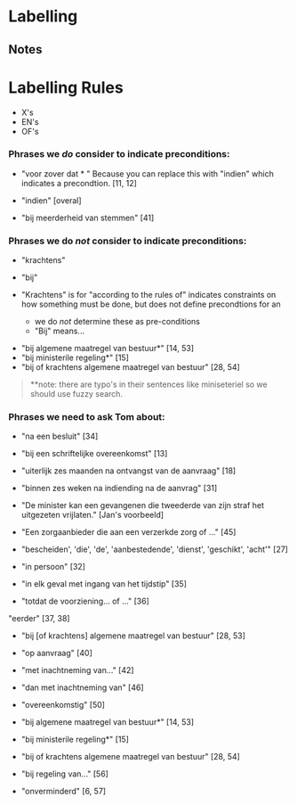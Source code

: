 # Labelling

## Notes


# Labelling Rules
- X's
- EN's
- OF's

### Phrases we *do* consider to indicate preconditions:
- "voor zover dat * "
Because you can replace this with "indien" which indicates a precondtion.
[11, 12]

- "indien"
[overal]

- "bij meerderheid van stemmen"
[41]


### Phrases we do *not* consider to indicate preconditions:

  * "krachtens"
  * "bij"
  
  * "Krachtens" is for "according to the rules of" indicates constraints on how something must be  done, but does not define precondtions for an 
    * we do *not* determine these as pre-conditions
    * "Bij" means...

- "bij algemene maatregel van bestuur*"
[14, 53]
- "bij ministerile regeling*"
[15]
- "bij of krachtens algemene maatregel van bestuur"
[28, 54]



> **note: there are typo's in their sentences like miniseteriel so we should use fuzzy search.


### Phrases we need to ask Tom about:

- "na een besluit"
[34]

- "bij een schriftelijke overeenkomst"
[13]

- "uiterlijk zes maanden na ontvangst van de aanvraag"
[18]

- "binnen zes weken na indiending na de aanvrag"
[31]

- "De minister kan een gevangenen die tweederde van zijn straf het uitgezeten vrijlaten."
[Jan's voorbeeld]

- "Een zorgaanbieder die aan een verzerkde zorg of ..."
[45]

- "bescheiden', 'die', 'de', 'aanbestedende', 'dienst', 'geschikt', 'acht'"
[27]

- "in persoon"
[32]

- "in elk geval met ingang van het tijdstip"
[35]

- "totdat de voorziening... of ..."
[36]

"eerder"
[37, 38]

- "bij [of krachtens] algemene maatregel van bestuur"
[28, 53]

- "op aanvraag"
[40]

-  "met inachtneming van..."
[42]

- "dan met inachtneming van"
[46]

- "overeenkomstig"
[50]

- "bij algemene maatregel van bestuur*"
[14, 53]

- "bij ministerile regeling*"
[15]

- "bij of krachtens algemene maatregel van bestuur"
[28, 54]

- "bij regeling van..."
[56]

- "onverminderd" 
[6, 57]

